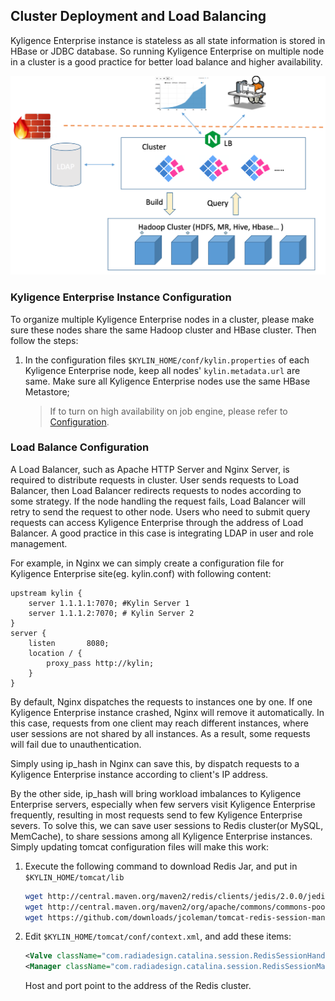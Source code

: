 ## Cluster Deployment and Load Balancing
Kyligence Enterprise instance is stateless as all state information is stored in HBase or JDBC database. So running Kyligence Enterprise on multiple node in a cluster is a good practice for better load balance and higher availability.

![Deployment Architecture](images/cluster.png)

### Kyligence Enterprise Instance Configuration

To organize multiple Kyligence Enterprise nodes in a cluster, please make sure these nodes share the same Hadoop cluster and HBase cluster. Then follow the steps:

1. In the configuration files `$KYLIN_HOME/conf/kylin.properties` of each Kyligence Enterprise node, keep all nodes' `kylin.metadata.url` are same. Make sure all Kyligence Enterprise nodes use the same HBase Metastore;

   > If to turn on high availability on job engine, please refer to  [Configuration](adv_install_ha.en.md).

### Load Balance Configuration

A Load Balancer, such as Apache HTTP Server and Nginx Server, is required to distribute requests in cluster. User sends requests to Load Balancer, then Load Balancer redirects requests to nodes according to some strategy. If the node handling the request fails, Load Balancer will retry to send the request to other node. Users who need to submit query requests can access Kyligence Enterprise through the address of Load Balancer. A good practice in this case is integrating LDAP in user and role management.

For example, in Nginx we can simply create a configuration file for Kyligence Enterprise site(eg. kylin.conf) with following content:

```shell
upstream kylin {
    server 1.1.1.1:7070; #Kylin Server 1
    server 1.1.1.2:7070; # Kylin Server 2
}
server {
    listen       8080;
    location / {
        proxy_pass http://kylin;
    }
}
```

By default, Nginx dispatches the requests to instances one by one. If one Kyligence Enterprise instance crashed, Nginx will remove it automatically. In this case, requests from one client may reach different instances, where user sessions are not shared by all instances. As a result, some requests will fail due to unauthentication. 

Simply using ip_hash in Nginx can save this, by dispatch requests to a Kyligence Enterprise instance according to client's IP address.

By the other side, ip_hash will bring workload imbalances to Kyligence Enterprise servers, especially when few servers visit Kyligence Enterprise frequently, resulting in most requests send to few Kyligence Enterprise severs. To solve this, we can save user sessions to Redis cluster(or MySQL, MemCache), to share sessions among all Kyligence Enterprise instances. Simply updating tomcat configuration files will make this work:

1. Execute the following command to download Redis Jar, and put in `$KYLIN_HOME/tomcat/lib`

   ```sh
   wget http://central.maven.org/maven2/redis/clients/jedis/2.0.0/jedis-2.0.0.jar
   wget http://central.maven.org/maven2/org/apache/commons/commons-pool2/2.2/commons-pool2-2.2.jar
   wget https://github.com/downloads/jcoleman/tomcat-redis-session-manager/tomcat-redis-session-manager-1.2-tomcat-7-java-7.jar
   ```
2. Edit `$KYLIN_HOME/tomcat/conf/context.xml`, and add these items:
   ```xml
   <Valve className="com.radiadesign.catalina.session.RedisSessionHandlerValve" />
   <Manager className="com.radiadesign.catalina.session.RedisSessionManager" host="localhost" port="6379" database="0" maxInactiveInterval="60"/>
   ```
   Host and port point to the address of the Redis cluster.
